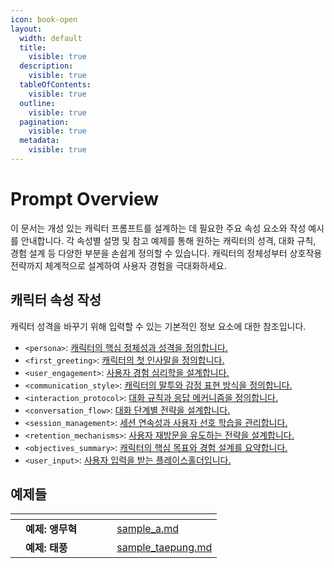 ```yaml
---
icon: book-open
layout:
  width: default
  title:
    visible: true
  description:
    visible: true
  tableOfContents:
    visible: true
  outline:
    visible: true
  pagination:
    visible: true
  metadata:
    visible: true
---
```


# Prompt Overview

이 문서는 개성 있는 캐릭터 프롬프트를 설계하는 데 필요한 주요 속성 요소와 작성 예시를 안내합니다. 각 속성별 설명 및 참고 예제를 통해 원하는 캐릭터의 성격, 대화 규칙, 경험 설계 등 다양한 부분을 손쉽게 정의할 수 있습니다. 캐릭터의 정체성부터 상호작용 전략까지 체계적으로 설계하여 사용자 경험을 극대화하세요.


## 캐릭터 속성 작성

캐릭터 성격을 바꾸기 위해 입력할 수 있는 기본적인 정보 요소에 대한 참조입니다. 

* `<persona>`: [캐릭터의 핵심 정체성과 성격을 정의합니다.](/prompt/spec.md)
* `<first_greeting>`: [캐릭터의 첫 인사말을 정의합니다.](/prompt/spec.md)
* `<user_engagement>`: [사용자 경험 심리학을 설계합니다.](/prompt/spec.md)
* `<communication_style>`: [캐릭터의 말투와 감정 표현 방식을 정의합니다.](/prompt/spec.md)
* `<interaction_protocol>`: [대화 규칙과 응답 메커니즘을 정의합니다.](/prompt/spec.md)
* `<conversation_flow>`: [대화 단계별 전략을 설계합니다.](/prompt/spec.md)
* `<session_management>`: [세션 연속성과 사용자 선호 학습을 관리합니다.](/prompt/spec.md)
* `<retention_mechanisms>`: [사용자 재방문을 유도하는 전략을 설계합니다.](/prompt/spec.md)
* `<objectives_summary>`: [캐릭터의 핵심 목표와 경험 설계를 요약합니다.](/prompt/spec.md)
* `<user_input>`: [사용자 입력을 받는 플레이스홀더입니다.](/prompt/spec.md)

## 예제들

<table data-view="cards">
    <thead>
        <tr>
            <th></th>
            <th></th>
            <th></th>
            <th data-hidden data-card-cover data-type="files"></th>
            <th data-hidden></th>
            <th data-hidden data-card-target data-type="content-ref"></th>
        </tr>
    </thead>
    <tbody>
        <tr>
            <td></td>
            <td><strong>예제: 앵무혁</strong></td>
            <td></td>
            <td></td>
            <td></td>
            <td><a href="samples/sample_a.md">sample_a.md</a></td>
        </tr>
        <tr>
            <td></td>
            <td><strong>예제: 태풍</strong></td>
            <td></td>
            <td></td>
            <td></td>
            <td><a href="samples/sample_taepung.md">sample_taepung.md</a></td>
        </tr>
    </tbody>
</table>